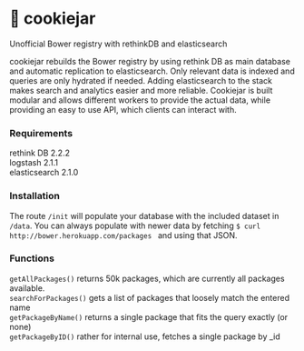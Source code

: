 # 🍪 cookiejar
Unofficial Bower registry with rethinkDB and elasticsearch

cookiejar rebuilds the Bower registry by using rethink DB as main database and automatic replication to elasticsearch. Only relevant data is indexed and queries are only hydrated if needed.
Adding elasticsearch to the stack makes search and analytics easier and more reliable. Cookiejar is built modular and allows different workers to provide the actual data, while
providing an easy to use API, which clients can interact with.

### Requirements
rethink DB 2.2.2   
logstash 2.1.1   
elasticsearch 2.1.0   


### Installation
The route `/init` will populate your database with the included dataset in `/data`. You can always populate with newer data by fetching `$ curl http://bower.herokuapp.com/packages
` and using that JSON.

### Functions
`getAllPackages()`
returns 50k packages, which are currently all packages available.   
`searchForPackages()`
gets a list of packages that loosely match the entered name   
`getPackageByName()`
returns a single package that fits the query exactly (or none)   
`getPackageByID()`
rather for internal use, fetches a single package by _id

